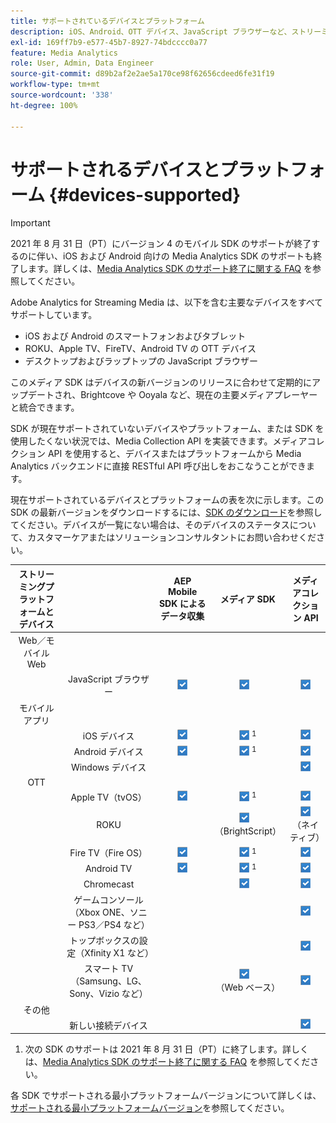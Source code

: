 ```yaml
---
title: サポートされているデバイスとプラットフォーム
description: iOS、Android、OTT デバイス、JavaScript ブラウザーなど、ストリーミングメディア用の Adobe Analytics でサポートされている主要なデバイスについて説明します。
exl-id: 169ff7b9-e577-45b7-8927-74bdcccc0a77
feature: Media Analytics
role: User, Admin, Data Engineer
source-git-commit: d89b2af2e2ae5a170ce98f62656cdeed6fe31f19
workflow-type: tm+mt
source-wordcount: '338'
ht-degree: 100%

---
```


# サポートされるデバイスとプラットフォーム {#devices-supported}

>[!IMPORTANT]
>
>2021 年 8 月 31 日（PT）にバージョン 4 のモバイル SDK のサポートが終了するのに伴い、iOS および Android 向けの Media Analytics SDK のサポートも終了します。詳しくは、[Media Analytics SDK のサポート終了に関する FAQ](/help/sdk-implement/end-of-support-faqs.md) を参照してください。

Adobe Analytics for Streaming Media は、以下を含む主要なデバイスをすべてサポートしています。

* iOS および Android のスマートフォンおよびタブレット
* ROKU、Apple TV、FireTV、Android TV の OTT デバイス
* デスクトップおよびラップトップの JavaScript ブラウザー

このメディア SDK はデバイスの新バージョンのリリースに合わせて定期的にアップデートされ、Brightcove や Ooyala など、現在の主要メディアプレーヤーと統合できます。

SDK が現在サポートされていないデバイスやプラットフォーム、または SDK を使用したくない状況では、Media Collection API を実装できます。メディアコレクション API を使用すると、デバイスまたはプラットフォームから Media Analytics バックエンドに直接 RESTful API 呼び出しをおこなうことができます。

現在サポートされているデバイスとプラットフォームの表を次に示します。この SDK の最新バージョンをダウンロードするには、[SDK のダウンロード](https://experienceleague.adobe.com/docs/media-analytics/using/sdk-implement/download-sdks.html?lang=ja)を参照してください。デバイスが一覧にない場合は、そのデバイスのステータスについて、カスタマーケアまたはソリューションコンサルタントにお問い合わせください。

| ストリーミングプラットフォームとデバイス |  | AEP Mobile SDK によるデータ収集 | メディア SDK | メディアコレクション API |
|:---------------------------:|:-----------------------------------------------:|:----------------------------:|:-------------------:|:--------------------:|
| Web／モバイル Web |  |  |  |  |
|  | JavaScript ブラウザー | ![](/help/assets/icon-blue-check.png) | ![](/help/assets/icon-blue-check.png)    | ![](/help/assets/icon-blue-check.png) |
| モバイルアプリ |  |  |  |  |
|  | iOS デバイス | ![](/help/assets/icon-blue-check.png) | ![](/help/assets/icon-blue-check.png) <sup>1</sup> | ![](/help/assets/icon-blue-check.png) |
|  | Android デバイス | ![](/help/assets/icon-blue-check.png) | ![](/help/assets/icon-blue-check.png) <sup>1</sup> | ![](/help/assets/icon-blue-check.png) |
|  | Windows デバイス |  |  | ![](/help/assets/icon-blue-check.png) |
| OTT |  |  |  |  |
|  | Apple TV（tvOS） | ![](/help/assets/icon-blue-check.png) | ![](/help/assets/icon-blue-check.png) <sup>1</sup> | ![](/help/assets/icon-blue-check.png) |
|  | ROKU |  | ![](/help/assets/icon-blue-check.png)   <br>（BrightScript） | ![](/help/assets/icon-blue-check.png)<br>（ネイティブ） |
|  | Fire TV（Fire OS） | ![](/help/assets/icon-blue-check.png) | ![](/help/assets/icon-blue-check.png) <sup>1</sup> | ![](/help/assets/icon-blue-check.png) |
|  | Android TV | ![](/help/assets/icon-blue-check.png) | ![](/help/assets/icon-blue-check.png) <sup>1</sup> | ![](/help/assets/icon-blue-check.png) |
|  | Chromecast |  | ![](/help/assets/icon-blue-check.png)    | ![](/help/assets/icon-blue-check.png) |
|  | ゲームコンソール（Xbox ONE、ソニー PS3／PS4 など） |  |  | ![](/help/assets/icon-blue-check.png) |
|  | トップボックスの設定（Xfinity X1 など） |  |  | ![](/help/assets/icon-blue-check.png) |
|  | スマート TV（Samsung、LG、Sony、Vizio など） |  | ![](/help/assets/icon-blue-check.png)   <br>（Web ベース） | ![](/help/assets/icon-blue-check.png) |
| その他 |  |  |  |  |
|  | 新しい接続デバイス |  |  | ![](/help/assets/icon-blue-check.png) |

1. 次の SDK のサポートは 2021 年 8 月 31 日（PT）に終了します。詳しくは、[Media Analytics SDK のサポート終了に関する FAQ](/help/sdk-implement/end-of-support-faqs.md) を参照してください。

各 SDK でサポートされる最小プラットフォームバージョンについて詳しくは、[サポートされる最小プラットフォームバージョン](https://experienceleague.adobe.com/docs/media-analytics/using/sdk-implement/setup/setup-overview.html?lang=ja)を参照してください。
